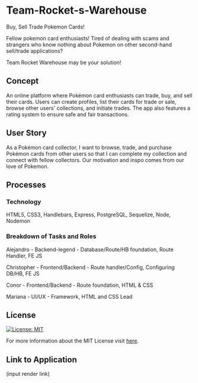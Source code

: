 # Team-Rocket-s-Warehouse
Buy, Sell Trade Pokemon Cards!

Fellow pokemon card enthusiasts! Tired of dealing with scams and strangers who know nothing about Pokemon on other second-hand sell/trade applications? 

Team Rocket Warehouse may be your solution! 

## Concept
An online platform where Pokémon card enthusiasts can trade, buy, and sell their cards. Users can create profiles, list their cards for trade or sale, browse other users' collections, and initiate trades. The app also features a rating system to ensure safe and fair transactions.

## User Story
As a Pokémon card collector, I want to browse, trade, and purchase Pokémon cards from other users so that I can complete my collection and connect with fellow collectors.
Our motivation and inspo comes from our love of Pokemon.

## Processes

### Technology
HTML5, CSS3, Handlebars, Express, PostgreSQL, Sequelize, Node, Nodemon

### Breakdown of Tasks and Roles
Alejandro - Backend-legend - Database/Route/HB foundation, Route Handler, FE JS 

Christopher - Frontend/Backend - Route handler/Config, Configuring DB/HB, FE JS 

Conor - Frontend/Backend - Route foundation, HTML & CSS 

Mariana - UI/UX - Framework, HTML and CSS Lead

## License

[![License: MIT](https://img.shields.io/badge/License-MIT-yellow.svg)](https://opensource.org/licenses/MIT)

For more information about the MIT License visit [here](https://opensource.org/licenses/MIT).

## Link to Application
(input render link)





